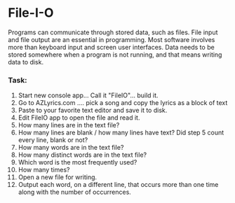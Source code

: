 # File-I-O
Programs can communicate through stored data, such as files. File input and file output are an essential in programming. Most software involves more than keyboard input and screen user interfaces. Data needs to be stored somewhere when a program is not running, and that means writing data to disk.

### Task:

1. Start new console app... Call it "FileIO"... build it.
2. Go to AZLyrics.com  .... pick a song and copy the lyrics as a block of text
3. Paste to your favorite text editor and save it to disk.
4. Edit FileIO app to open the file and read it.
5. How many lines are in the text file?
6. How many lines are blank / how many lines have text? Did step 5 count every line, blank or not?
7. How many words are in the text file?
8. How many distinct words are in the text file?
9. Which word is the most frequently used?
10. How many times?
11. Open a new file for writing.
12. Output each word, on a different line, that occurs more than one time along with the number of occurrences.
